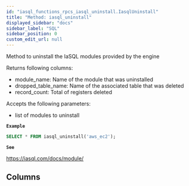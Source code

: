 ```yaml
---
id: "iasql_functions_rpcs_iasql_uninstall.IasqlUninstall"
title: "Method: iasql_uninstall"
displayed_sidebar: "docs"
sidebar_label: "SQL"
sidebar_position: 0
custom_edit_url: null
---
```


Method to uninstall the IaSQL modules provided by the engine

Returns following columns:
- module_name: Name of the module that was uninstalled
- dropped_table_name: Name of the associated table that was deleted
- record_count: Total of registers deleted

Accepts the following parameters:
- list of modules to uninstall

**`Example`**

```sql
SELECT * FROM iasql_uninstall('aws_ec2');
```

**`See`**

https://iasql.com/docs/module/

## Columns
